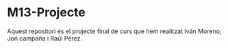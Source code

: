 # M13-Projecte
Aquest repositori és el projecte final de curs que hem realitzat Iván Moreno, Jon campaña i Raúl Pérez.
